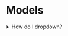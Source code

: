 
# Models

<details>
<summary>How do I dropdown?</summary>
<br>
This is how you dropdown.
</details>
